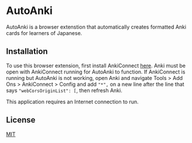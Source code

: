# AutoAnki

AutoAnki is a browser extenstion that automatically creates formatted Anki cards for learners of Japanese.

## Installation

To use this browser extension, first install AnkiConnect [here](https://ankiweb.net/shared/info/2055492159). Anki must be open with AnkiConnect running for AutoAnki to function. If AnkiConnect is running but AutoAnki is not working, open Anki and navigate Tools > Add Ons > AnkiConnect > Config and add  ```"*",``` on a new line after the line that says ```"webCorsOriginList": [```, then refresh Anki.

This application requires an Internet connection to run.

## License
[MIT](https://choosealicense.com/licenses/mit/)
